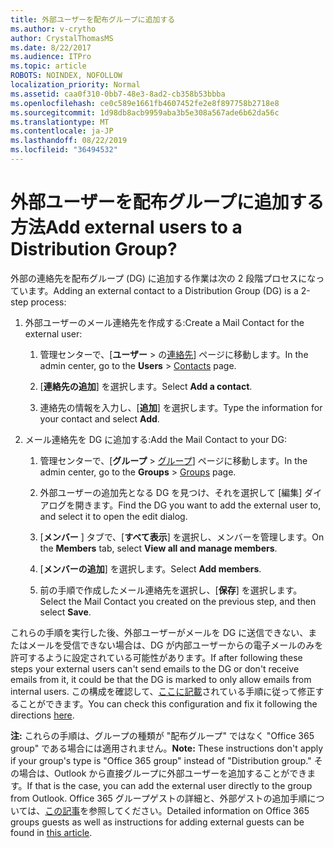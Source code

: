 ```yaml
---
title: 外部ユーザーを配布グループに追加する
ms.author: v-crytho
author: CrystalThomasMS
ms.date: 8/22/2017
ms.audience: ITPro
ms.topic: article
ROBOTS: NOINDEX, NOFOLLOW
localization_priority: Normal
ms.assetid: caa0f310-0bb7-48e3-8ad2-cb358b53bbba
ms.openlocfilehash: ce0c589e1661fb4607452fe2e8f897758b2718e8
ms.sourcegitcommit: 1d98db8acb9959aba3b5e308a567ade6b62da56c
ms.translationtype: MT
ms.contentlocale: ja-JP
ms.lasthandoff: 08/22/2019
ms.locfileid: "36494532"
---
```

# <a name="add-external-users-to-a-distribution-group"></a><span data-ttu-id="c784d-102">外部ユーザーを配布グループに追加する方法</span><span class="sxs-lookup"><span data-stu-id="c784d-102">Add external users to a Distribution Group?</span></span>

<span data-ttu-id="c784d-103">外部の連絡先を配布グループ (DG) に追加する作業は次の 2 段階プロセスになっています。</span><span class="sxs-lookup"><span data-stu-id="c784d-103">Adding an external contact to a Distribution Group (DG) is a 2-step process:</span></span>
  
1. <span data-ttu-id="c784d-104">外部ユーザーのメール連絡先を作成する:</span><span class="sxs-lookup"><span data-stu-id="c784d-104">Create a Mail Contact for the external user:</span></span>
    
    1. <span data-ttu-id="c784d-105">管理センターで、[**ユーザー** > の[連絡先](https://admin.microsoft.com/adminportal/home#/Contact)] ページに移動します。</span><span class="sxs-lookup"><span data-stu-id="c784d-105">In the admin center, go to the **Users** > [Contacts](https://admin.microsoft.com/adminportal/home#/Contact) page.</span></span> 
    
    2. <span data-ttu-id="c784d-106">[**連絡先の追加**] を選択します。</span><span class="sxs-lookup"><span data-stu-id="c784d-106">Select **Add a contact**.</span></span>
    
    3. <span data-ttu-id="c784d-107">連絡先の情報を入力し、[**追加**] を選択します。</span><span class="sxs-lookup"><span data-stu-id="c784d-107">Type the information for your contact and select **Add**.</span></span>
    
2. <span data-ttu-id="c784d-108">メール連絡先を DG に追加する:</span><span class="sxs-lookup"><span data-stu-id="c784d-108">Add the Mail Contact to your DG:</span></span>
    
    1. <span data-ttu-id="c784d-109">管理センターで、[**グループ** > [グループ](https://admin.microsoft.com/adminportal/home#/groups)] ページに移動します。</span><span class="sxs-lookup"><span data-stu-id="c784d-109">In the admin center, go to the **Groups** > [Groups](https://admin.microsoft.com/adminportal/home#/groups) page.</span></span> 
    
    2. <span data-ttu-id="c784d-110">外部ユーザーの追加先となる DG を見つけ、それを選択して [編集] ダイアログを開きます。</span><span class="sxs-lookup"><span data-stu-id="c784d-110">Find the DG you want to add the external user to, and select it to open the edit dialog.</span></span>
    
    3. <span data-ttu-id="c784d-111">[**メンバー** ] タブで、[**すべて表示**] を選択し、メンバーを管理します。</span><span class="sxs-lookup"><span data-stu-id="c784d-111">On the **Members** tab, select **View all and manage members**.</span></span> 
    
    4. <span data-ttu-id="c784d-112">[**メンバーの追加**] を選択します。</span><span class="sxs-lookup"><span data-stu-id="c784d-112">Select **Add members**.</span></span>
    
    5. <span data-ttu-id="c784d-113">前の手順で作成したメール連絡先を選択し、[**保存**] を選択します。</span><span class="sxs-lookup"><span data-stu-id="c784d-113">Select the Mail Contact you created on the previous step, and then select **Save**.</span></span>
    
<span data-ttu-id="c784d-114">これらの手順を実行した後、外部ユーザーがメールを DG に送信できない、またはメールを受信できない場合は、DG が内部ユーザーからの電子メールのみを許可するように設定されている可能性があります。</span><span class="sxs-lookup"><span data-stu-id="c784d-114">If after following these steps your external users can't send emails to the DG or don't receive emails from it, it could be that the DG is marked to only allow emails from internal users.</span></span> <span data-ttu-id="c784d-115">この構成を確認して、[ここに記載](https://support.office.com/article/Fix-email-delivery-issues-for-error-code-5-7-133-in-Office-365-991abc19-7756-438f-abcb-39f69b80f284.aspx)されている手順に従って修正することができます。</span><span class="sxs-lookup"><span data-stu-id="c784d-115">You can check this configuration and fix it following the directions [here](https://support.office.com/article/Fix-email-delivery-issues-for-error-code-5-7-133-in-Office-365-991abc19-7756-438f-abcb-39f69b80f284.aspx).</span></span>
  
 <span data-ttu-id="c784d-116">**注:** これらの手順は、グループの種類が "配布グループ" ではなく "Office 365 group" である場合には適用されません。</span><span class="sxs-lookup"><span data-stu-id="c784d-116">**Note:** These instructions don't apply if your group's type is "Office 365 group" instead of "Distribution group."</span></span> <span data-ttu-id="c784d-117">その場合は、Outlook から直接グループに外部ユーザーを追加することができます。</span><span class="sxs-lookup"><span data-stu-id="c784d-117">If that is the case, you can add the external user directly to the group from Outlook.</span></span> <span data-ttu-id="c784d-118">Office 365 グループゲストの詳細と、外部ゲストの追加手順については、[この記事](https://support.office.com/article/Guest-access-in-Office-365-Groups-bfc7a840-868f-4fd6-a390-f347bf51aff6.aspx)を参照してください。</span><span class="sxs-lookup"><span data-stu-id="c784d-118">Detailed information on Office 365 groups guests as well as instructions for adding external guests can be found in [this article](https://support.office.com/article/Guest-access-in-Office-365-Groups-bfc7a840-868f-4fd6-a390-f347bf51aff6.aspx).</span></span>
  